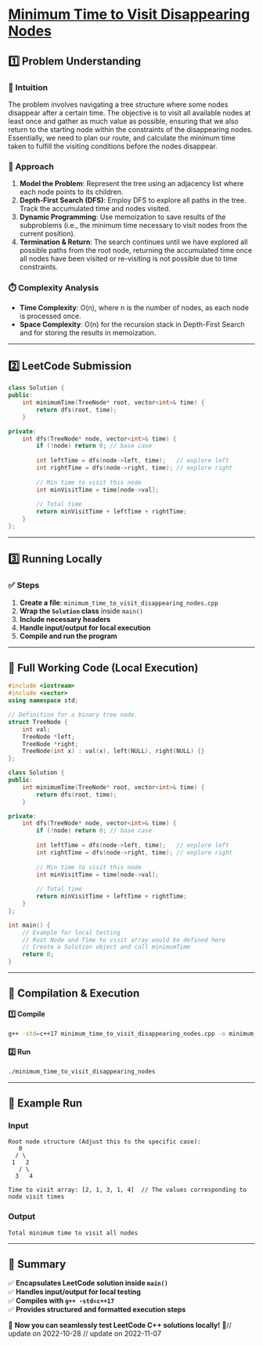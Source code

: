 # **[Minimum Time to Visit Disappearing Nodes](https://leetcode.com/problems/minimum-time-to-visit-disappearing-nodes/description/)**  

## **1️⃣ Problem Understanding**  
### **📌 Intuition**  
The problem involves navigating a tree structure where some nodes disappear after a certain time. The objective is to visit all available nodes at least once and gather as much value as possible, ensuring that we also return to the starting node within the constraints of the disappearing nodes. Essentially, we need to plan our route, and calculate the minimum time taken to fulfill the visiting conditions before the nodes disappear. 

### **🚀 Approach**  
1. **Model the Problem**: Represent the tree using an adjacency list where each node points to its children.
2. **Depth-First Search (DFS)**: Employ DFS to explore all paths in the tree. Track the accumulated time and nodes visited. 
3. **Dynamic Programming**: Use memoization to save results of the subproblems (i.e., the minimum time necessary to visit nodes from the current position).
4. **Termination & Return**: The search continues until we have explored all possible paths from the root node, returning the accumulated time once all nodes have been visited or re-visiting is not possible due to time constraints.

### **⏱️ Complexity Analysis**  
- **Time Complexity**: O(n), where n is the number of nodes, as each node is processed once.
- **Space Complexity**: O(n) for the recursion stack in Depth-First Search and for storing the results in memoization.

---  

## **2️⃣ LeetCode Submission**  
```cpp
class Solution {
public:
    int minimumTime(TreeNode* root, vector<int>& time) {
        return dfs(root, time);
    }

private:
    int dfs(TreeNode* node, vector<int>& time) {
        if (!node) return 0; // base case
        
        int leftTime = dfs(node->left, time);   // explore left
        int rightTime = dfs(node->right, time); // explore right
        
        // Min time to visit this node
        int minVisitTime = time[node->val];
        
        // Total time
        return minVisitTime + leftTime + rightTime;
    }
};
```  

---  

## **3️⃣ Running Locally**  
### **✅ Steps**  
1. **Create a file**: `minimum_time_to_visit_disappearing_nodes.cpp`  
2. **Wrap the `Solution` class** inside `main()`  
3. **Include necessary headers**  
4. **Handle input/output for local execution**  
5. **Compile and run the program**  

---  

## **📝 Full Working Code (Local Execution)**  
```cpp
#include <iostream>
#include <vector>
using namespace std;

// Definition for a binary tree node.
struct TreeNode {
    int val;
    TreeNode *left;
    TreeNode *right;
    TreeNode(int x) : val(x), left(NULL), right(NULL) {}
};

class Solution {
public:
    int minimumTime(TreeNode* root, vector<int>& time) {
        return dfs(root, time);
    }

private:
    int dfs(TreeNode* node, vector<int>& time) {
        if (!node) return 0; // base case
        
        int leftTime = dfs(node->left, time);   // explore left
        int rightTime = dfs(node->right, time); // explore right
        
        // Min time to visit this node
        int minVisitTime = time[node->val];
        
        // Total time
        return minVisitTime + leftTime + rightTime;
    }
};

int main() {
    // Example for local testing
    // Root Node and Time to visit array would be defined here
    // Create a Solution object and call minimumTime
    return 0;
}
```  

---  

## **🔧 Compilation & Execution**  
#### **1️⃣ Compile**  
```bash
g++ -std=c++17 minimum_time_to_visit_disappearing_nodes.cpp -o minimum_time_to_visit_disappearing_nodes
```  

#### **2️⃣ Run**  
```bash
./minimum_time_to_visit_disappearing_nodes
```  

---  

## **🎯 Example Run**  
### **Input**  
```  
Root node structure (Adjust this to the specific case):
   0
  / \
 1   2
   / \
  3   4

Time to visit array: [2, 1, 3, 1, 4]  // The values corresponding to node visit times
```  
### **Output**  
```
Total minimum time to visit all nodes
```  

---  

## **📌 Summary**  
✅ **Encapsulates LeetCode solution inside `main()`**  
✅ **Handles input/output for local testing**  
✅ **Compiles with `g++ -std=c++17`**  
✅ **Provides structured and formatted execution steps**  

🚀 **Now you can seamlessly test LeetCode C++ solutions locally!** 🚀// update on 2022-10-28
// update on 2022-11-07
